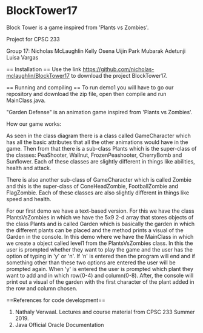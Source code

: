 # BlockTower17
Block Tower is a game inspired from 'Plants vs Zombies'. 

Project for CPSC 233

Group 17:
Nicholas McLaughlin
Kelly Osena
Uijin Park
Mubarak Adetunji
Luisa Vargas

== Installation ==
Use the link https://github.com/nicholas-mclaughlin/BlockTower17 to download the project BlockTower17. 

== Running and compiling ==
To run demo1 you will have to go our repository and download the zip file, open then compile and run MainClass.java.




"Garden Defense" is an animation game inspired from 'Plants vs Zombies'. 

How our game works:

As seen in the class diagram there is a class called GameCharacter which has all the basic attributes that all the other animations
would have in the game. Then from that there is a sub-class Plants which is the super-class of the classes: PeaShooter, Wallnut, 
FrozenPeashooter, CherryBomb and Sunflower. Each of these classes are slightly different in things like abilities, health and attack.

There is also another sub-class of GameCharacter which is called Zombie and this is the super-class of ConeHeadZombie, FootballZombie
and FlagZombie. Each of these classes are also slightly different in things like speed and health.

For our first demo we have a text-based version. For this we have the class PlantsVsZombies in which we have the 5x9 2-d array that
stores objects of the class Plants and is called Garden which is basically the garden in which the different plants can be placed and
the method prints a visual of the Garden in the console. In this demo where we have the MainClass in which we create a object called 
level1 from the PlantsVsZombies class. In this the user is prompted whether they want to play the game and the user has the option of 
typing in 'y' or 'n'. If 'n' is entered then the program will end and if something other than these two options are entered the user 
will be prompted again. When 'y' is entered the user is prompted which plant they want to add and in which row(0-4) and column(0-8). 
After, the console will print out a visual of the garden with the first character of the plant added in the row and column chosen.

==References for code development==
1) Nathaly Verwaal. Lectures and course material from CPSC 233 Summer 2019.
2) Java Official Oracle Documentation
